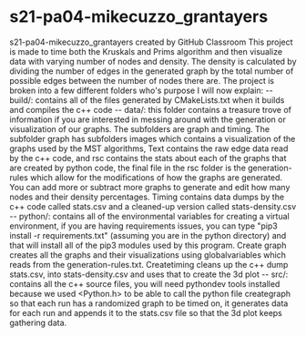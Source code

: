 # s21-pa04-mikecuzzo_grantayers
s21-pa04-mikecuzzo_grantayers created by GitHub Classroom
This project is made to time both the Kruskals and Prims algorithm and then visualize data with varying number of nodes and density. The density is calculated by dividing the number of edges in the generated graph by the total number of possible edges between the number of nodes there are. 
The project is broken into a few different folders who's purpose I will now explain: 
 -- build/: contains all of the files generated by CMakeLists.txt when it builds and compiles the c++ code
 -- data/: this folder contains a treasure trove of information if you are interested in messing around with the generation or visualization of our graphs. The subfolders are graph and timing. The subfolder graph has subfolders images which contains a visualization of the graphs used by the MST algorithms, Text contains the raw edge data read by the c++ code, and rsc contains the stats about each of the graphs that are created by python code, the final file in the rsc folder is the generation-rules which allow for the modifications of how the graphs are generated. You can add more or subtract more graphs to generate and edit how many nodes and their density percentages. Timing contains data dumps by the c++ code called stats.csv and a cleaned-up version called stats-density.csv
 -- python/: contains all of the environmental variables for creating a virtual environment, if you are having requirements issues, you can type "pip3 install -r requirements.txt"  (assuming you are in the python directory) and that will install all of the pip3 modules used by this program. Create graph creates all the graphs and their visualizations using globalvariables which reads from the generation-rules.txt. Createtiming cleans up the c++ dump stats.csv, into stats-density.csv and uses that to create the 3d plot
 -- src/: contains all the c++ source files, you will need pythondev tools installed because we used <Python.h> to be able to call the python file creategraph so that each run has a randomized graph to be timed on, it generates data for each run and appends it to the stats.csv file so that the 3d plot keeps gathering data.
 
